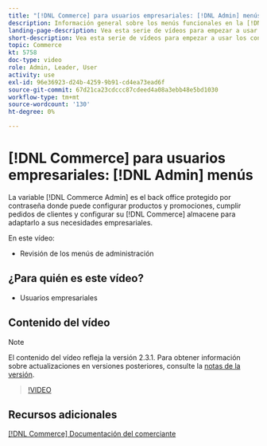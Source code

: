 ```yaml
---
title: "[!DNL Commerce] para usuarios empresariales: [!DNL Admin] menús"
description: Información general sobre los menús funcionales en la [!DNL Commerce] v2.3 [!DNL Admin].
landing-page-description: Vea esta serie de vídeos para empezar a usar los conceptos básicos de Adobe Commerce y trabajar en Admin.
short-description: Vea esta serie de vídeos para empezar a usar los conceptos básicos de Adobe Commerce y trabajar en Admin.
topic: Commerce
kt: 5758
doc-type: video
role: Admin, Leader, User
activity: use
exl-id: 96e36923-d24b-4259-9b91-cd4ea73ead6f
source-git-commit: 67d21ca23cdccc87cdeed4a08a3ebb48e5bd1030
workflow-type: tm+mt
source-wordcount: '130'
ht-degree: 0%

---
```


# [!DNL Commerce] para usuarios empresariales: [!DNL Admin] menús

La variable [!DNL Commerce Admin] es el back office protegido por contraseña donde puede configurar productos y promociones, cumplir pedidos de clientes y configurar su [!DNL Commerce] almacene para adaptarlo a sus necesidades empresariales.

En este vídeo:

- Revisión de los menús de administración

## ¿Para quién es este vídeo?

- Usuarios empresariales

## Contenido del vídeo

>[!NOTE]
>
>El contenido del vídeo refleja la versión 2.3.1. Para obtener información sobre actualizaciones en versiones posteriores, consulte la [notas de la versión](https://experienceleague.adobe.com/docs/commerce-operations/release/notes/overview.html).

>[!VIDEO](https://video.tv.adobe.com/v/35942?quality=12&learn=on)

## Recursos adicionales

[[!DNL Commerce] Documentación del comerciante](https://experienceleague.adobe.com/docs/commerce-admin/user-guides/home.html)
